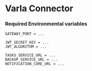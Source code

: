 # Varla Connector

### Required Environmental variables

```
GATEWAY_PORT = ...

JWT_SECRET_KEY = ...
JWT_ALGORITHM = ...

TASKS_SERVICE_URL = ...
BACKUP_SERVICE_URL = ...
NOTIFICATION_CORE_URL = ...
```
